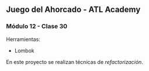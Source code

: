 ## Juego del Ahorcado - ATL Academy

### Módulo 12 - Clase 30

Herramientas:

- Lombok

En este proyecto se realizan técnicas de _*refactorización*_.